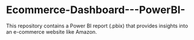 # Ecommerce-Dashboard---PowerBI-
This repository contains a Power BI report (.pbix) that provides insights into an e-commerce website like Amazon. 
